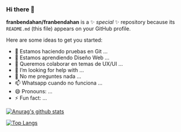### Hi there 👋


**franbendahan/franbendahan** is a ✨ _special_ ✨ repository because its `README.md` (this file) appears on your GitHub profile.

Here are some ideas to get you started:

- 🔭 Estamos haciendo pruebas en Git ...
- 🌱 Estamos aprendiendo Diseño Web ...
- 👯 Queremos colaborar en temas de UX/UI ...
- 🤔 I’m looking for help with ...
- 💬 No me preguntes nada ...
- 📫 Whatsapp cuando no funciona ...
- 😄 Pronouns: ...
- ⚡ Fun fact: ...

[![Anurag's github stats](https://github-readme-stats.vercel.app/api?username=franbendahan)](https://github.com/anuraghazra/github-readme-stats)

[![Top Langs](https://github-readme-stats.vercel.app/api/top-langs/?username=franbendahan&layout=compact)](https://github.com/anuraghazra/github-readme-stats)


